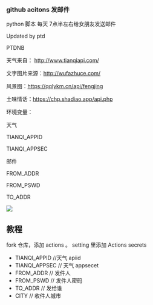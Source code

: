 ### github acitons 发邮件
python 脚本 每天 7点半左右给女朋友发送邮件

Updated by ptd

PTDNB

天气来自： http://www.tianqiapi.com/

文字图片来源：http://wufazhuce.com/

风景图：https://qqlykm.cn/api/fengjing

土味情话：https://chp.shadiao.app/api.php

环境变量：

天气

TIANQI_APPID

TIANQI_APPSEC

邮件

FROM_ADDR

FROM_PSWD

TO_ADDR

![](https://www.hualigs.cn/image/60b9d83a726fb.jpg)

## 教程
fork 仓库，添加 actions 。 setting 里添加 Actions secrets
- TIANQI_APPID //天气 apiid
- TIANQI_APPSEC // 天气 appsecet
- FROM_ADDR // 发件人
- FROM_PSWD // 发件人密码
- TO_ADDR // 发给谁
- CITY // 收件人城市

